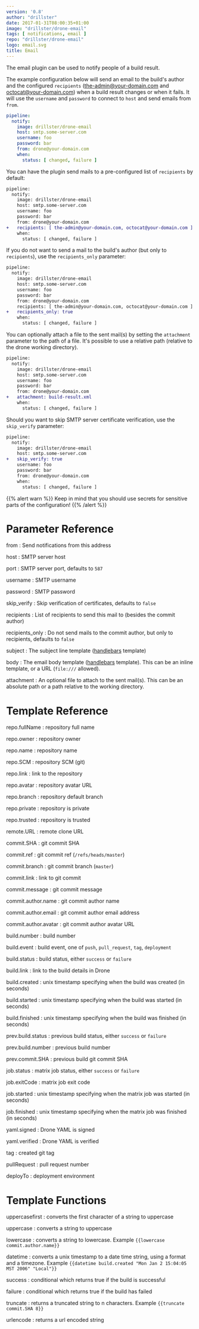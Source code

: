 ```yaml
---
version: '0.8'
author: "drillster"
date: 2017-01-31T08:00:35+01:00
image: "drillster/drone-email"
tags: [ notifications, email ]
repo: "drillster/drone-email"
logo: email.svg
title: Email
---
```


The email plugin can be used to notify people of a build result.

The example configuration below will send an email to the build's author and the configured `recipients` (the-admin@your-domain.com and octocat@your-domain.com) when a build result changes or when it fails.
It will use the `username` and `password` to connect to `host` and send emails from `from`.
```yaml
pipeline:
  notify:
    image: drillster/drone-email
    host: smtp.some-server.com
    username: foo
    password: bar
    from: drone@your-domain.com
    when:
      status: [ changed, failure ]
```

You can have the plugin send mails to a pre-configured list of `recipients` by default:

```diff
pipeline:
  notify:
    image: drillster/drone-email
    host: smtp.some-server.com
    username: foo
    password: bar
    from: drone@your-domain.com
+   recipients: [ the-admin@your-domain.com, octocat@your-domain.com ]
    when:
      status: [ changed, failure ]
```

If you do not want to send a mail to the build's author (but only to `recipients`), use the `recipients_only` parameter:

```diff
pipeline:
  notify:
    image: drillster/drone-email
    host: smtp.some-server.com
    username: foo
    password: bar
    from: drone@your-domain.com
    recipients: [ the-admin@your-domain.com, octocat@your-domain.com ]
+   recipients_only: true
    when:
      status: [ changed, failure ]
```

You can optionally attach a file to the sent mail(s) by setting the `attachment` parameter to the path of a file. It's possible to use a relative path (relative to the drone working directory). 

```diff
pipeline:
  notify:
    image: drillster/drone-email
    host: smtp.some-server.com
    username: foo
    password: bar
    from: drone@your-domain.com
+   attachment: build-result.xml
    when:
      status: [ changed, failure ]
```

Should you want to skip SMTP server certificate verification, use the `skip_verify` parameter:

```diff
pipeline:
  notify:
    image: drillster/drone-email
    host: smtp.some-server.com
+   skip_verify: true
    username: foo
    password: bar
    from: drone@your-domain.com
    when:
      status: [ changed, failure ]
```

{{% alert warn %}}
Keep in mind that you should use secrets for sensitive parts of the configuration!
{{% /alert %}}

# Parameter Reference

from
: Send notifications from this address

host
: SMTP server host

port
: SMTP server port, defaults to `587`

username
: SMTP username

password
: SMTP password

skip_verify
: Skip verification of certificates, defaults to `false`

recipients
: List of recipients to send this mail to (besides the commit author)

recipients_only
: Do not send mails to the commit author, but only to recipients, defaults to `false`

subject
: The subject line template ([handlebars](http://handlebarsjs.com/expressions.html) template)

body
: The email body template ([handlebars](http://handlebarsjs.com/expressions.html) template). This can be an inline template, or a URL (`file:///` allowed).

attachment
: An optional file to attach to the sent mail(s). This can be an absolute path or a path relative to the working directory.

# Template Reference

repo.fullName
: repository full name

repo.owner
: repository owner

repo.name
: repository name

repo.SCM
: repository SCM (git)

repo.link
: link to the repository

repo.avatar
: repository avatar URL

repo.branch
: repository default branch

repo.private
: repository is private

repo.trusted
: repository is trusted

remote.URL
: remote clone URL

commit.SHA
: git commit SHA

commit.ref
: git commit ref (`/refs/heads/master`)

commit.branch
: git commit branch (`master`)

commit.link
: link to git commit

commit.message
: git commit message

commit.author.name
: git commit author name

commit.author.email
: git commit author email address

commit.author.avatar
: git commit author avatar URL

build.number
: build number

build.event
: build event, one of `push`, `pull_request`, `tag`, `deployment`

build.status
: build status, either `success` or `failure`

build.link
: link to the build details in Drone

build.created
: unix timestamp specifying when the build was created (in seconds)

build.started
: unix timestamp specifying when the build was started (in seconds)

build.finished
: unix timestamp specifying when the build was finished (in seconds)

prev.build.status
: previous build status, either `success` or `failure`

prev.build.number
: previous build number

prev.commit.SHA
: previous build git commit SHA

job.status
: matrix job status, either `success` or `failure`

job.exitCode
: matrix job exit code

job.started
: unix timestamp specifying when the matrix job was started (in seconds)

job.finished
: unix timestamp specifying when the matrix job was finished (in seconds)

yaml.signed
: Drone YAML is signed

yaml.verified
: Drone YAML is verified

tag
: created git tag

pullRequest
: pull request number

deployTo
: deployment environment

# Template Functions

uppercasefirst
: converts the first character of a string to uppercase

uppercase
: converts a string to uppercase

lowercase
: converts a string to lowercase. Example `{{lowercase commit.author.name}}`

datetime
: converts a unix timestamp to a date time string, using a format and a timezone. Example `{{datetime build.created "Mon Jan 2 15:04:05 MST 2006" "Local"}}`

success
: conditional which returns true if the build is successful

failure
: conditional which returns true if the build has failed

truncate
: returns a truncated string to n characters. Example `{{truncate commit.SHA 8}}`

urlencode
: returns a url encoded string

